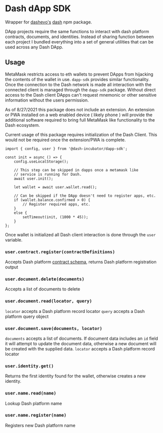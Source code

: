 # Dash dApp SDK
Wrapper for [dashevo's](https://github.com/dashevo) [dash](https://github.com/dashevo/js-dash-sdk#readme) npm package.

DApp projects require the same functions to interact with dash platform contracts, documents, and identities. Instead of sharing function between each project I bundled everything into a set of general utilities that can be used across any Dash DApp.

## Usage
MetaMask restricts access to eth wallets to prevent DApps from hijacking the contents of the wallet in use. `dapp-sdk` provides similar functionality. Once the connection to the Dash network is made all interaction with the connected client is managed through the `dapp-sdk` package. Without direct access to the Dash client DApps can't request mnemonic or other sensitive information without the users permission.

As of 8/27/2021 this package does not include an extension. An extension or PWA installed on a web enabled device ( likely phone ) will provide the additional software required to bring full MetaMask like functionality to the Dash ecosystem.

Current usage of this package requires initialization of the Dash Client. This would not be required once the extension/PWA is complete.

```
import { config, user } from '@dash-incubator/dapp-sdk';

const init = async () => {
    config.useLocalStorage();

    // This step can be skipped in dapps once a metamask like
    // service is running for Dash.
    await user.init();

    let wallet = await user.wallet.read();

    // Can be skipped if the DApp doesn't need to register apps, etc.
    if (wallet.balance.confirmed > 0) {
        // Register required apps, etc.
    }
    else {
        setTimeout(init, (1000 * 45));
    }
};
```

Once wallet is initialized all Dash client interaction is done through the `user` variable.

### `user.contract.register(contractDefinitions)`
Accepts Dash platform [contract schema](https://dashplatform.readme.io/docs/explanation-platform-protocol-data-contract#example-contract), returns Dash platform registration output

### `user.document.delete(documents)`
Accepts a list of documents to delete

### `user.document.read(locator, query)`
`locator` accepts a Dash platform record locator
`query` accepts a Dash platform query object

### `user.document.save(documents, locator)`
`documents` accepts a list of documents. If document data includes an `id` field it will attempt to update the document data, otherwise a new document will be created with the supplied data.
`locator` accepts a Dash platform record locator

### `user.identity.get()`
Returns the first identity found for the wallet, otherwise creates a new identity.

### `user.name.read(name)`
Lookup Dash platform name

### `user.name.register(name)`
Registers new Dash platform name
